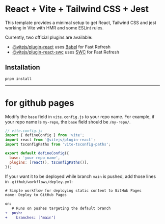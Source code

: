 # React + Vite + Tailwind CSS + Jest

This template provides a minimal setup to get React, Tailwind CSS and jest working in Vite with HMR and some ESLint rules.

Currently, two official plugins are available:

- [@vitejs/plugin-react](https://github.com/vitejs/vite-plugin-react/blob/main/packages/plugin-react/README.md) uses [Babel](https://babeljs.io/) for Fast Refresh
- [@vitejs/plugin-react-swc](https://github.com/vitejs/vite-plugin-react-swc) uses [SWC](https://swc.rs/) for Fast Refresh

## Installation

```bash
pnpm install
```

---

# for github pages

Modify the `base` field in `vite.config.js` to your repo name. For example, if your repo name is `my-repo`, the `base` field should be `/my-repo/`.


```js
// vite.config.js
import { defineConfig } from 'vite';
import react from '@vitejs/plugin-react';
import tsconfigPaths from 'vite-tsconfig-paths';

export default defineConfig({
  base: 'your repo name',
  plugins: [react(), tsconfigPaths()],
});
```

If your want it to be deployed while branch `main` is pushed, add those lines in `.github/workflows/deploy.yml`:

```diff
# Simple workflow for deploying static content to GitHub Pages
name: Deploy to GitHub Pages

on:
   # Runs on pushes targeting the default branch
+  push:
+    branches: ['main']
```
